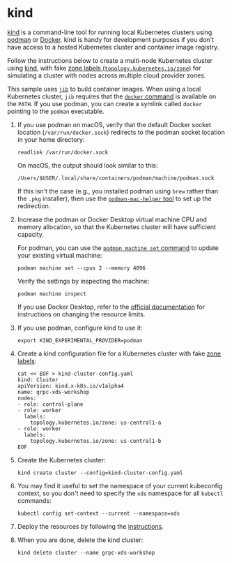# kind

[kind](https://kind.sigs.k8s.io/) is a command-line tool for running local
Kubernetes clusters using [podman](https://podman.io/) or
[Docker](https://www.docker.com/).
kind is handy for development purposes if you don't have access to a hosted
Kubernetes cluster and container image registry.

Follow the instructions below to create a multi-node Kubernetes cluster using
[kind](docs/kind.md), with fake
[zone labels (`topology.kubernetes.io/zone`)](https://kubernetes.io/docs/reference/labels-annotations-taints/#topologykubernetesiozone)
for simulating a cluster with nodes across multiple cloud provider zones.

This sample uses [`jib`](https://github.com/GoogleContainerTools/jib) to
build container images. When using a local Kubernetes cluster,
`jib` requires that the
[`docker` command](https://docs.docker.com/get-started/overview/#the-docker-client)
is available on the `PATH`. If you use podman, you can create a symlink called
`docker` pointing to the `podman` executable.

1.  If you use podman on macOS, verify that the default Docker socket location
    (`/var/run/docker.sock`) redirects to the podman socket location in your
    home directory:

    ```shell
    readlink /var/run/docker.sock
    ```

    On macOS, the output should look similar to this:

    ```
    /Users/$USER/.local/share/containers/podman/machine/podman.sock
    ```

    If this isn't the case (e.g., you installed podman using `brew` rather
    than the `.pkg` installer), then use the
    [`podman-mac-helper` tool](https://podman-desktop.io/docs/migrating-from-docker/using-podman-mac-helper)
    to set up the redirection.

2.  Increase the podman or Docker Desktop virtual machine CPU and memory
    allocation, so that the Kubernetes cluster will have sufficient capacity.

    For podman, you can use the
    [`podman machine set` command](https://docs.podman.io/en/latest/markdown/podman-machine-set.1.html)
    to update your existing virtual machine:

    ```shell
    podman machine set --cpus 2 --memory 4096
    ```

    Verify the settings by inspecting the machine:
    
    ```shell
    podman machine inspect
    ```

    If you use Docker Desktop, refer to the
    [official documentation](https://docs.docker.com/desktop/settings/mac/#resources)
    for instructions on changing the resource limits.

3.  If you use podman, configure kind to use it:

    ```shell
    export KIND_EXPERIMENTAL_PROVIDER=podman
    ```

4.  Create a kind configuration file for a Kubernetes cluster with fake
    [zone labels](https://kubernetes.io/docs/reference/labels-annotations-taints/#topologykubernetesiozone):

    ```shell
    cat << EOF > kind-cluster-config.yaml
    kind: Cluster
    apiVersion: kind.x-k8s.io/v1alpha4
    name: grpc-xds-workshop
    nodes:
    - role: control-plane
    - role: worker
      labels:
        topology.kubernetes.io/zone: us-central1-a
    - role: worker
      labels:
        topology.kubernetes.io/zone: us-central1-b
    EOF
    ```

5.  Create the Kubernetes cluster:

    ```shell
    kind create cluster --config=kind-cluster-config.yaml
    ```

6.  You may find it useful to set the namespace of your current kubeconfig
    context, so you don't need to specify the `xds` namespace for all
    `kubectl` commands:

    ```shell
    kubectl config set-context --current --namespace=xds
    ```

7.  Deploy the resources by following the
    [instructions](../README.md#running-the-sample).

8.  When you are done, delete the kind cluster:

    ```shell
    kind delete cluster --name grpc-xds-workshop
    ```
